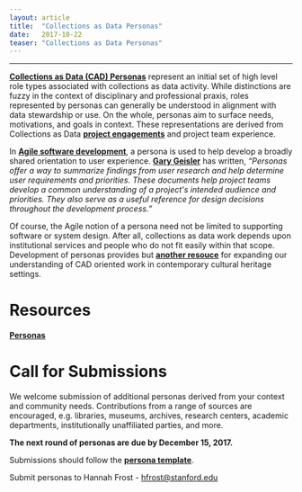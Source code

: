 ```yaml
---
layout: article
title:  "Collections as Data Personas"
date:   2017-10-22 
teaser: "Collections as Data Personas"
---
```

---

[**Collections as Data (CAD) Personas**](https://drive.google.com/drive/folders/0B8ETyFnKCnQSNVRNeGpXMjl5bkk?usp=sharing) represent an initial set of high level role types associated with collections as data activity. While distinctions are fuzzy in the context of disciplinary and professional praxis, roles represented by personas can generally be understood in alignment with data stewardship or use. On the whole, personas aim to surface needs, motivations, and goals in context. These representations are derived from Collections as Data [**project engagements**](https://collectionsasdata.github.io/events/) and project team experience.   

In [**Agile software development**](https://en.wikipedia.org/wiki/Agile_software_development), a persona is used to help develop a broadly shared orientation to user experience. [**Gary Geisler**](http://ggeisler.com/ux-design.html) has written,  *“Personas offer a way to summarize findings from user research and help determine user requirements and priorities. These documents help project teams develop a common understanding of a project's intended audience and priorities. They also serve as a useful reference for design decisions throughout the development process.”*

Of course, the Agile notion of a persona need not be limited to supporting software or system design. After all, collections as data work depends upon institutional services and people who do not fit easily within that scope. Development of personas provides but [**another resouce**](https://collectionsasdata.github.io/resources/) for expanding our understanding of CAD oriented work in contemporary cultural heritage settings. 

# Resources

[**Personas**](https://drive.google.com/drive/folders/0B8ETyFnKCnQSNVRNeGpXMjl5bkk?usp=sharing) 

# Call for Submissions

We welcome submission of additional personas derived from your context and community needs. Contributions from a range of sources are encouraged, e.g. libraries, museums, archives, research centers, academic departments, institutionally unaffiliated parties, and more. 

**The next round of personas are due by December 15, 2017.** 

Submissions should follow the [**persona template**](https://docs.google.com/document/d/1HEev7XsLAIwkTPM6pqc0lXuIV28fNXLVog-Cb7AUOck/edit?usp=sharing).

Submit personas to Hannah Frost - hfrost@stanford.edu
